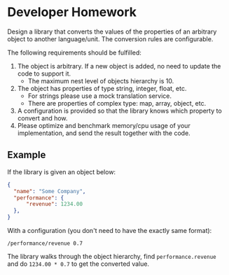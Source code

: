 # Developer Homework

Design a library that converts the values of the properties of an arbitrary object to another language/unit. The conversion rules are configurable.

The following requirements should be fulfilled:

1. The object is arbitrary. If a new object is added, no need to update the code to support it.
   * The maximum nest level of objects hierarchy is 10.
2. The object has properties of type string, integer, float, etc.
   * For strings please use a mock translation service.
   * There are properties of complex type: map, array, object, etc.
3. A configuration is provided so that the library knows which property to convert and how.
4. Please optimize and benchmark memory/cpu usage of your implementation, and send the result together with the code.

## Example

If the library is given an object below:

```json
{
  "name": "Some Company",
  "performance": {
      "revenue": 1234.00
  },
}
```

With a configuration (you don't need to have the exactly same format):

```
/performance/revenue 0.7
```

The library walks through the object hierarchy, find `performance.revenue` and do `1234.00 * 0.7` to get the converted value.